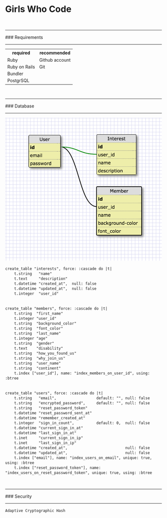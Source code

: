 # Girls Who Code
<br>

<hr>
### Requirements
<hr>

<table>
    <tr>        
        <th>required</th>
        <th>recommended</th>
    </tr>
    <tr>
        <td>Ruby</td>
        <td>Github account</td>
    </tr>
    <tr>
        <td>Ruby on Rails</td>
        <td>Git</td>
    </tr>
    <tr>
        <td>Bundler</td>
    </tr>
    <tr>
        <td>PostgrSQL</td>
    </tr>

</table>

<br>

<hr>
### Database
<hr>

![alt image of database](https://raw.githubusercontent.com/Aaron1515/GWC_2016_2017/master/planning/Schema01.png "Current Database: ")





    create_table "interests", force: :cascade do |t|
        t.string   "name"
        t.text     "description"
        t.datetime "created_at",  null: false
        t.datetime "updated_at",  null: false
        t.integer  "user_id"


    create_table "members", force: :cascade do |t|
        t.string  "first_name"
        t.integer "user_id"
        t.string  "background_color"
        t.string  "font_color"
        t.string  "last_name"
        t.integer "age"
        t.string  "gender"
        t.text    "disability"
        t.string  "how_you_found_us"
        t.string  "why_join_us"
        t.string  "user_name"
        t.string  "continent"
        t.index ["user_id"], name: "index_members_on_user_id", using: :btree


    create_table "users", force: :cascade do |t|
        t.string   "email",                  default: "", null: false
        t.string   "encrypted_password",     default: "", null: false
        t.string   "reset_password_token"
        t.datetime "reset_password_sent_at"
        t.datetime "remember_created_at"
        t.integer  "sign_in_count",          default: 0,  null: false
        t.datetime "current_sign_in_at"
        t.datetime "last_sign_in_at"
        t.inet     "current_sign_in_ip"
        t.inet     "last_sign_in_ip"
        t.datetime "created_at",                          null: false
        t.datetime "updated_at",                          null: false
        t.index ["email"], name: "index_users_on_email", unique: true, using: :btree
        t.index ["reset_password_token"], name: "index_users_on_reset_password_token", unique: true, using: :btree


<br>

<hr>
### Security
<hr>

    Adaptive Cryptographic Hash
